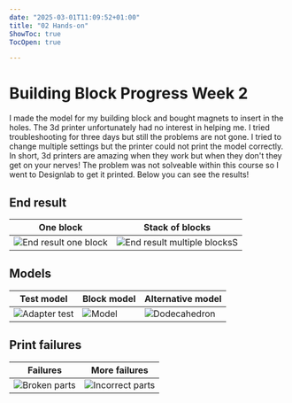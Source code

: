 ```yaml
---
date: "2025-03-01T11:09:52+01:00"
title: "02 Hands-on"
ShowToc: true
TocOpen: true

---
```


# Building Block Progress Week 2

I made the model for my building block and bought magnets to insert in the holes. The 3d printer unfortunately had no interest in helping me. I tried troubleshooting for three days but still the problems are not gone. I tried to change multiple settings but the printer could not print the model correctly. In short, 3d printers are amazing when they work but when they don't they get on your nerves! The problem was not solveable within this course so I went to Designlab to get it printed. Below you can see the results!

## End result
| One block| Stack of blocks |
|---------|---------|
| ![End result one block](/img/End-result2.JPEG) | ![End result multiple blocksS](/img/End-result1.JPEG) |

## Models
| Test model | Block model | Alternative model |
|---------|---------|---------|
| ![Adapter test](/img/Adapter-test.png) | ![Model](/img/Building-block-model.png)| ![Dodecahedron](/img/Building-block-dodecahedron.png) | 

## Print failures
| Failures | More failures |
|---------|---------|
| ![Broken parts](/img/Print-mess1.jpg) | ![Incorrect parts](/img/Print-mess2.jpg) |